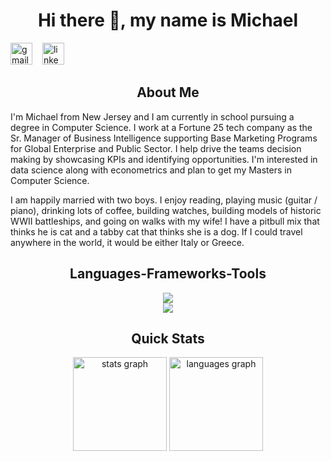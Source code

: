 <h1 align = "center">Hi there 👋, my name is Michael</h1>
<div align = "left">
  <a href='mailto:Msantora908@gmail.com'><img src="https://img.shields.io/static/v1?message=Gmail&logo=gmail&label=&color=D14836&logoColor=white&labelColor=&style=for-the-badge" height="35" alt="gmail logo"/><img width="12"/></a>
  <a href='https://www.linkedin.com/in/msantora908'><img src="https://img.shields.io/static/v1?message=LinkedIn&logo=linkedin&label=&color=0077B5&logoColor=white&labelColor=&style=for-the-badge" height="35" alt="linkedin logo"/><img width="12"/></a>
</div>

<h2 align = "center">About Me</h2>
<p>I'm Michael from New Jersey and I am currently in school pursuing a degree in Computer Science. I work at a Fortune 25 tech company as the Sr. Manager of Business Intelligence supporting Base Marketing Programs for Global Enterprise and Public Sector. I help drive the teams decision making by showcasing KPIs and identifying opportunities. I'm interested in data science along with econometrics and plan to get my Masters in Computer Science.</p>
<p>I am happily married with two boys. I enjoy reading, playing music (guitar / piano), drinking lots of coffee, building watches, building models of historic WWII battleships, and going on walks with my wife! I have a pitbull mix that thinks he is cat and a tabby cat that thinks she is a dog. If I could travel anywhere in the world, it would be either Italy or Greece.</p>

<h2 align = "center">Languages-Frameworks-Tools</h2>
<div align = "center">
  <a href="https://skillicons.dev/">
    <img src="https://skillicons.dev/icons?i=nodejs,github,python,javascript,express,mongodb"/><br>
    <img src="https://skillicons.dev/icons?i=react,mysql,html,css,vscode,npm,pycharm"/>
  </a>  
</div>

<h2 align = "center">Quick Stats</h2>
<div align="center">
  <img src="https://github-readme-stats.vercel.app/api?username=michaelsantora&hide_title=false&hide_rank=true&show_icons=true&include_all_commits=true&count_private=true&disable_animations=false&theme=dracula&locale=en&hide_border=false" height="150" alt="stats graph"  />
  <img src="https://github-readme-stats.vercel.app/api/top-langs?username=michaelsantora&locale=en&hide_title=false&layout=compact&card_width=320&langs_count=5&theme=dracula&hide_border=false" height="150" alt="languages graph"  />
</div>
